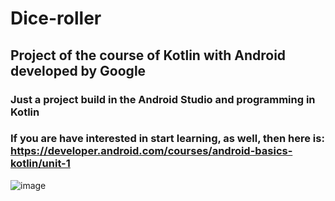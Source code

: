 # Dice-roller
## Project of the course of Kotlin with Android developed by Google

### Just a project build in the Android Studio and programming in Kotlin
### If you are have interested in start learning, as well, then here is: https://developer.android.com/courses/android-basics-kotlin/unit-1

![image](https://user-images.githubusercontent.com/32804625/90303579-81ec8700-de85-11ea-9ffc-df6410187ffd.png)
